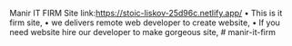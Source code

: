 ﻿Manir IT FIRM
Site link:https://stoic-liskov-25d96c.netlify.app/
•	This is it firm site,
•	 we delivers remote web developer to create website,
•	If you need website hire our developer to make gorgeous site,
#   m a n i r - i t - f i r m  
 